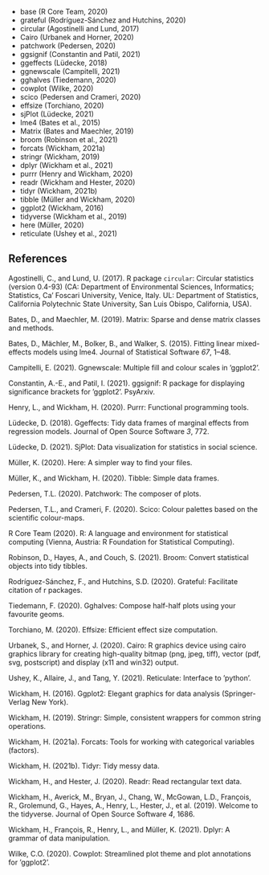 -   base (R Core Team, 2020)
-   grateful (Rodríguez-Sánchez and Hutchins, 2020)
-   circular (Agostinelli and Lund, 2017)
-   Cairo (Urbanek and Horner, 2020)
-   patchwork (Pedersen, 2020)
-   ggsignif (Constantin and Patil, 2021)
-   ggeffects (Lüdecke, 2018)
-   ggnewscale (Campitelli, 2021)
-   gghalves (Tiedemann, 2020)
-   cowplot (Wilke, 2020)
-   scico (Pedersen and Crameri, 2020)
-   effsize (Torchiano, 2020)
-   sjPlot (Lüdecke, 2021)
-   lme4 (Bates et al., 2015)
-   Matrix (Bates and Maechler, 2019)
-   broom (Robinson et al., 2021)
-   forcats (Wickham, 2021a)
-   stringr (Wickham, 2019)
-   dplyr (Wickham et al., 2021)
-   purrr (Henry and Wickham, 2020)
-   readr (Wickham and Hester, 2020)
-   tidyr (Wickham, 2021b)
-   tibble (Müller and Wickham, 2020)
-   ggplot2 (Wickham, 2016)
-   tidyverse (Wickham et al., 2019)
-   here (Müller, 2020)
-   reticulate (Ushey et al., 2021)

References
----------

Agostinelli, C., and Lund, U. (2017). R package `circular`: Circular
statistics (version 0.4-93) (CA: Department of Environmental Sciences,
Informatics; Statistics, Ca’ Foscari University, Venice, Italy. UL:
Department of Statistics, California Polytechnic State University, San
Luis Obispo, California, USA).

Bates, D., and Maechler, M. (2019). Matrix: Sparse and dense matrix
classes and methods.

Bates, D., Mächler, M., Bolker, B., and Walker, S. (2015). Fitting
linear mixed-effects models using lme4. Journal of Statistical Software
*67*, 1–48.

Campitelli, E. (2021). Ggnewscale: Multiple fill and colour scales in
’ggplot2’.

Constantin, A.-E., and Patil, I. (2021). ggsignif: R package for
displaying significance brackets for ’ggplot2’. PsyArxiv.

Henry, L., and Wickham, H. (2020). Purrr: Functional programming tools.

Lüdecke, D. (2018). Ggeffects: Tidy data frames of marginal effects from
regression models. Journal of Open Source Software *3*, 772.

Lüdecke, D. (2021). SjPlot: Data visualization for statistics in social
science.

Müller, K. (2020). Here: A simpler way to find your files.

Müller, K., and Wickham, H. (2020). Tibble: Simple data frames.

Pedersen, T.L. (2020). Patchwork: The composer of plots.

Pedersen, T.L., and Crameri, F. (2020). Scico: Colour palettes based on
the scientific colour-maps.

R Core Team (2020). R: A language and environment for statistical
computing (Vienna, Austria: R Foundation for Statistical Computing).

Robinson, D., Hayes, A., and Couch, S. (2021). Broom: Convert
statistical objects into tidy tibbles.

Rodríguez-Sánchez, F., and Hutchins, S.D. (2020). Grateful: Facilitate
citation of r packages.

Tiedemann, F. (2020). Gghalves: Compose half-half plots using your
favourite geoms.

Torchiano, M. (2020). Effsize: Efficient effect size computation.

Urbanek, S., and Horner, J. (2020). Cairo: R graphics device using cairo
graphics library for creating high-quality bitmap (png, jpeg, tiff),
vector (pdf, svg, postscript) and display (x11 and win32) output.

Ushey, K., Allaire, J., and Tang, Y. (2021). Reticulate: Interface to
’python’.

Wickham, H. (2016). Ggplot2: Elegant graphics for data analysis
(Springer-Verlag New York).

Wickham, H. (2019). Stringr: Simple, consistent wrappers for common
string operations.

Wickham, H. (2021a). Forcats: Tools for working with categorical
variables (factors).

Wickham, H. (2021b). Tidyr: Tidy messy data.

Wickham, H., and Hester, J. (2020). Readr: Read rectangular text data.

Wickham, H., Averick, M., Bryan, J., Chang, W., McGowan, L.D., François,
R., Grolemund, G., Hayes, A., Henry, L., Hester, J., et al. (2019).
Welcome to the tidyverse. Journal of Open Source Software *4*, 1686.

Wickham, H., François, R., Henry, L., and Müller, K. (2021). Dplyr: A
grammar of data manipulation.

Wilke, C.O. (2020). Cowplot: Streamlined plot theme and plot annotations
for ’ggplot2’.
